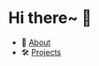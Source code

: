 # Hi there~ 👋
- 📢 [About](https://zerokei.top/#About)
- 🛠️ [Projects](https://zerokei.top/#project)

